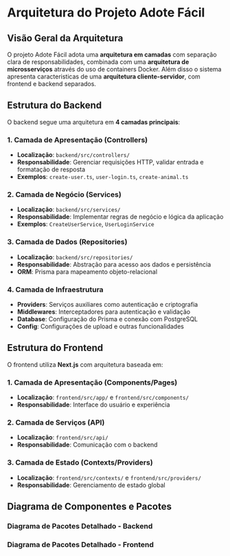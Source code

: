 # Arquitetura do Projeto Adote Fácil

## Visão Geral da Arquitetura

O projeto Adote Fácil adota uma **arquitetura em camadas** com separação clara de responsabilidades, combinada com uma **arquitetura de microsserviços** através do uso de containers Docker. Além disso o sistema apresenta caracteristicas de uma **arquitetura cliente-servidor**, com frontend e backend separados.

## Estrutura do Backend

O backend segue uma arquitetura em **4 camadas principais**:

### 1. Camada de Apresentação (Controllers)
- **Localização**: `backend/src/controllers/`
- **Responsabilidade**: Gerenciar requisições HTTP, validar entrada e formatação de resposta
- **Exemplos**: `create-user.ts`, `user-login.ts`, `create-animal.ts`

### 2. Camada de Negócio (Services)
- **Localização**: `backend/src/services/`
- **Responsabilidade**: Implementar regras de negócio e lógica da aplicação
- **Exemplos**: `CreateUserService`, `UserLoginService`

### 3. Camada de Dados (Repositories)
- **Localização**: `backend/src/repositories/`
- **Responsabilidade**: Abstração para acesso aos dados e persistência
- **ORM**: Prisma para mapeamento objeto-relacional

### 4. Camada de Infraestrutura
- **Providers**: Serviços auxiliares como autenticação e criptografia
- **Middlewares**: Interceptadores para autenticação e validação
- **Database**: Configuração do Prisma e conexão com PostgreSQL
- **Config**: Configurações de upload e outras funcionalidades

## Estrutura do Frontend

O frontend utiliza **Next.js** com arquitetura baseada em:

### 1. Camada de Apresentação (Components/Pages)
- **Localização**: `frontend/src/app/` e `frontend/src/components/`
- **Responsabilidade**: Interface do usuário e experiência

### 2. Camada de Serviços (API)
- **Localização**: `frontend/src/api/`
- **Responsabilidade**: Comunicação com o backend

### 3. Camada de Estado (Contexts/Providers)
- **Localização**: `frontend/src/contexts/` e `frontend/src/providers/`
- **Responsabilidade**: Gerenciamento de estado global

## Diagrama de Componentes e Pacotes

### Diagrama de Pacotes Detalhado - Backend

### Diagrama de Pacotes Detalhado - Frontend